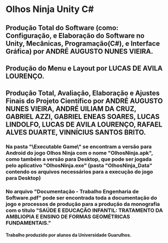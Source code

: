 # Olhos Ninja Unity C#
## Produção Total do Software (como: Configuração, e Elaboração do Software no Unity, Mecânicas, Programação(C#), e Interface Gráfica) por ANDRÉ AUGUSTO NUNES VIEIRA. 
## Produção do Menu e Layout por LUCAS DE AVILA LOURENÇO. 
## Produção Total, Avaliação, Elaboração e Ajustes Finais do Projeto Científico por ANDRÉ AUGUSTO NUNES VIEIRA, ANDRÉ UILIAM DA CRUZ, GABRIEL AZZI, GABRIEL ENEAS SOARES, LUCAS LINDOLFO, LUCAS DE AVILA LOURENÇO, RAFAEL ALVES DUARTE, VINNÍCIUS SANTOS BRITO.

### Na pasta "\Executable Game\\" se encontram a versão para Android do jogo Olhos Ninja com o nome "OlhosNinja.apk", como também a versão para Desktop, que pode ser jogada pelo aplicativo "OlhosNinja.exe" (pasta "OlhosNinja_Data" contendo os arquivos necessários para a execução do jogo para Desktop)

### No arquivo "Documentação - Trabalho Engenharia de Software.pdf" pode ser encontrada toda a documentação do jogo e processos de produção para a produção da monografia com o título "SAÚDE E EDUCAÇÃO INFANTIL: TRATAMENTO DA AMBLIOPIA E ENSINO DE FORMAS GEOMÉTRICAS FUNDAMENTAIS."
#### Trabalho produzido por alunos da Universidade Guarulhos. 
